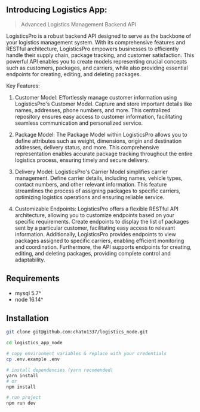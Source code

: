 ## Introducing Logistics App: 

>Advanced Logistics Management Backend API

LogisticsPro is a robust backend API designed to serve as the backbone of your logistics management system. With its comprehensive features and RESTful architecture, LogisticsPro empowers businesses to efficiently handle their supply chain, package tracking, and customer satisfaction. This powerful API enables you to create models representing crucial concepts such as customers, packages, and carriers, while also providing essential endpoints for creating, editing, and deleting packages.

Key Features:

1.  Customer Model: Effortlessly manage customer information using LogisticsPro's Customer Model. Capture and store important details like names, addresses, phone numbers, and more. This centralized repository ensures easy access to customer information, facilitating seamless communication and personalized service.
    
2.  Package Model: The Package Model within LogisticsPro allows you to define attributes such as weight, dimensions, origin and destination addresses, delivery status, and more. This comprehensive representation enables accurate package tracking throughout the entire logistics process, ensuring timely and secure delivery.
    
3.  Delivery Model: LogisticsPro's Carrier Model simplifies carrier management. Define carrier details, including names, vehicle types, contact numbers, and other relevant information. This feature streamlines the process of assigning packages to specific carriers, optimizing logistics operations and ensuring reliable service.
    
4.  Customizable Endpoints: LogisticsPro offers a flexible RESTful API architecture, allowing you to customize endpoints based on your specific requirements. Create endpoints to display the list of packages sent by a particular customer, facilitating easy access to relevant information. Additionally, LogisticsPro provides endpoints to view packages assigned to specific carriers, enabling efficient monitoring and coordination. Furthermore, the API supports endpoints for creating, editing, and deleting packages, providing complete control and adaptability.

## Requirements

- mysql 5.7^
- node 16.14^

## Installation

```bash
git clone git@github.com:chato1337/logistics_node.git

cd logistics_app_node

# copy environment variables & replace with your credentials
cp .env.example .env

# install dependencies (yarn recomended)
yarn install
# or
npm install

# run project
npm run dev
```